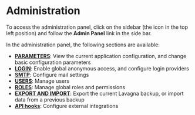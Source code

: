 # Administration

To access the administration panel, click on the sidebar (the **<i class="fa fa-bars"></i>** icon in the top left position) and follow the **<i class="fa fa-cog"></i> Admin Panel** link in the side bar.

In the administration panel, the following sections are available:

* **<a href="{{relativeRootPath}}/03-administration/03-01-config-parameters.html">PARAMETERS</a>**: View the current application configuration, and change basic configuration parameters
* **<a href="{{relativeRootPath}}/03-administration/03-02-login-providers.html">LOGIN</a>**: Enable global anonymous access, and configure login providers
* **<a href="{{relativeRootPath}}/03-administration/03-03-smtp.html">SMTP</a>**: Configure mail settings
* **<a href="{{relativeRootPath}}/03-administration/03-04-users.html">USERS</a>**: Manage users
* **<a href="{{relativeRootPath}}/03-administration/03-05-roles-and-permissions.html">ROLES</a>**: Manage global roles and permissions
* **<a href="{{relativeRootPath}}/03-administration/03-06-import-export.html">EXPORT AND IMPORT</a>**: Export the current Lavagna backup, or import data from a previous backup
* **<a href="{{relativeRootPath}}/03-administration/03-07.api-hooks.html">API hooks</a>**: Configure external integrations


